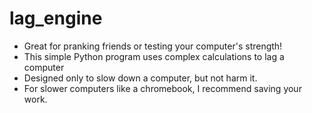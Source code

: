 # lag_engine
- Great for pranking friends or testing your computer's strength!
- This simple Python program uses complex calculations to lag a computer
- Designed only to slow down a computer, but not harm it.
- For slower computers like a chromebook, I recommend saving your work. 


